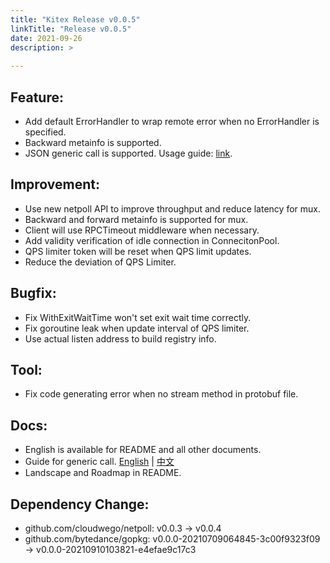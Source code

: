 ```yaml
---
title: "Kitex Release v0.0.5"
linkTitle: "Release v0.0.5"
date: 2021-09-26
description: >
  
---
```


## Feature:

- Add default ErrorHandler to wrap remote error when no ErrorHandler is specified.
- Backward metainfo is supported.
- JSON generic call is supported. Usage guide: [link](https://www.cloudwego.io/docs/tutorials/advanced-feature/generic_call/#4-json-mapping-generic-call).

## Improvement:

- Use new netpoll API to improve throughput and reduce latency for mux.
- Backward and forward metainfo is supported for mux.
- Client will use RPCTimeout middleware when necessary.
- Add validity verification of idle connection in ConnecitonPool.
- QPS limiter token will be reset when QPS limit updates.
- Reduce the deviation of QPS Limiter.

## Bugfix:

- Fix WithExitWaitTime won't set exit wait time correctly.
- Fix goroutine leak when update interval of QPS limiter.
- Use actual listen address to build registry info.

## Tool:

- Fix code generating error when no stream method in protobuf file.

## Docs:

- English is available for README and all other documents.
- Guide for generic call. [English](https://www.cloudwego.io/docs/tutorials/advanced-feature/generic_call) | [中文](https://www.cloudwego.io/zh/docs/tutorials/advanced-features/generic_call/)
- Landscape and Roadmap in README.

## Dependency Change:

- github.com/cloudwego/netpoll: v0.0.3 -> v0.0.4
- github.com/bytedance/gopkg: v0.0.0-20210709064845-3c00f9323f09 -> v0.0.0-20210910103821-e4efae9c17c3
